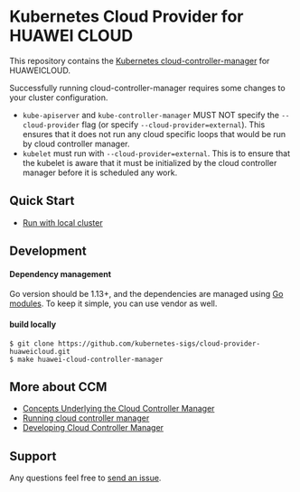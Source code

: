 # Kubernetes Cloud Provider for HUAWEI CLOUD
This repository contains the [Kubernetes cloud-controller-manager](https://kubernetes.io/docs/concepts/architecture/cloud-controller/) for HUAWEICLOUD.

Successfully running cloud-controller-manager requires some changes to your cluster configuration.
- `kube-apiserver` and `kube-controller-manager` MUST NOT specify the `--cloud-provider` flag
(or specify `--cloud-provider=external`). This ensures that it does not run any cloud specific loops that would be run by cloud controller manager. 
- `kubelet` must run with `--cloud-provider=external`. This is to ensure that the kubelet is aware that it must be initialized by the cloud controller manager before it is scheduled any work.

## Quick Start
- [Run with local cluster](./docs/quick-start-with-local-cluster.md)

## Development

#### Dependency management
Go version should be 1.13+, and the dependencies are managed using [Go modules](https://github.com/golang/go/wiki/Modules).
To keep it simple, you can use vendor as well.

#### build locally
```
$ git clone https://github.com/kubernetes-sigs/cloud-provider-huaweicloud.git 
$ make huawei-cloud-controller-manager
```

## More about CCM
- [Concepts Underlying the Cloud Controller Manager](https://kubernetes.io/docs/concepts/architecture/cloud-controller/)
- [Running cloud controller manager](https://kubernetes.io/docs/tasks/administer-cluster/running-cloud-controller/#running-cloud-controller-manager)
- [Developing Cloud Controller Manager](https://kubernetes.io/docs/tasks/administer-cluster/developing-cloud-controller-manager/)

## Support
Any questions feel free to [send an issue](https://github.com/kubernetes-sigs/cloud-provider-huaweicloud/issues/new).  